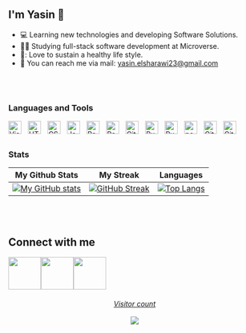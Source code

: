 ## I'm Yasin 👋

- :computer: Learning new technologies and developing Software Solutions.
- :ok_man: Studying full-stack software development at Microverse.
- 💪: Love to sustain a healthy life style.
- :email: You can reach me via mail: yasin.elsharawi23@gmail.com

<br /><br />
  
### Languages and Tools
  
[<img align="left" alt="Visual Studio Code" width="26px" src="https://cdn.jsdelivr.net/gh/devicons/devicon/icons/vscode/vscode-original.svg" style="padding-right:10px;" />](https://code.visualstudio.com/)
[<img align="left" alt="HTML5" width="26px" src="https://cdn.jsdelivr.net/gh/devicons/devicon/icons/html5/html5-original.svg" style="padding-right:10px;" />](https://developer.mozilla.org/en-US/docs/Web/Guide/HTML/HTML5)
[<img align="left" alt="CSS3" width="26px" src="https://cdn.jsdelivr.net/gh/devicons/devicon/icons/css3/css3-original.svg" style="padding-right:10px;" />](https://developer.mozilla.org/en-US/docs/Web/CSS)
[<img align="left" alt="JavaScript" width="26px" src="https://cdn.jsdelivr.net/gh/devicons/devicon/icons/javascript/javascript-original.svg" style="padding-right:10px;" />](https://developer.mozilla.org/en-US/docs/Web/JavaScript)
[<img align="left" alt="React" width="26px" src="https://cdn.jsdelivr.net/gh/devicons/devicon/icons/react/react-original.svg" style="padding-right:10px;" />](https://reactjs.org/)
[<img align="left" alt="Redux" width="26px" src="https://cdn.jsdelivr.net/gh/devicons/devicon/icons/redux/redux-original.svg" style="padding-right:10px;" />](https://redux.js.org/)
[<img align="left" alt="Git" width="26px" src="https://cdn.jsdelivr.net/gh/devicons/devicon/icons/git/git-original.svg" style="padding-right:10px;" />](https://git-scm.com/)
[<img align="left" alt="Ruby" width="26px" src="https://cdn.jsdelivr.net/gh/devicons/devicon/icons/ruby/ruby-original.svg" style="padding-right:10px;" />](https://www.ruby-lang.org/)
[<img align="left" alt="Ruby on Rails" width="26px" src="https://upload.wikimedia.org/wikipedia/commons/thumb/6/62/Ruby_On_Rails_Logo.svg/64px-Ruby_On_Rails_Logo.svg.png" style="padding-right:10px;" />](https://rubyonrails.org/)
[<img align="left" alt="postgreSQL" width="26px" src="https://upload.wikimedia.org/wikipedia/commons/thumb/2/29/Postgresql_elephant.svg/64px-Postgresql_elephant.svg.png" style="padding-right:10px;" />](https://www.postgresql.org/)
[<img align="left" alt="GitHub" width="26px" src="https://user-images.githubusercontent.com/3369400/139447912-e0f43f33-6d9f-45f8-be46-2df5bbc91289.png" style="padding-right:10px;" />](https://github.com#gh-dark-mode-only)
[<img align="left" alt="GitHub" width="26px" src="https://user-images.githubusercontent.com/3369400/139448065-39a229ba-4b06-434b-bc67-616e2ed80c8f.png" style="padding-right:10px;" />](https://github.com#gh-light-mode-only)
<br /><br />
  
### Stats
  
|                                                      **My Github Stats**                                                      |                                                      **My Streak**                                                      |                                                      **Languages**                                                      |
| :----------------------------------------------------------------------------------------------------------------------------: | :----------------------------------------------------------------------------------------------------------------------------: | :----------------------------------------------------------------------------------------------------------------------------: |
| [![My GitHub stats](https://github-readme-stats.vercel.app/api?username=Yazino12&count_private=true&show_icons=true&theme=tokyonight)](https://github.com/Yazino12) |[![GitHub Streak](https://github-readme-streak-stats.herokuapp.com/?user=Yazino12&theme=tokyonight)](https://github.com/Yazino12) |[![Top Langs](https://github-readme-stats.vercel.app/api/top-langs/?username=Yazino12&show_icons=true&theme=tokyonight&layout=compact)](https://github.com/Yazino12) |

<br /><br />

## Connect with me
<a href="https://twitter.com/yasino24"><img width="65px" src="https://img.icons8.com/doodle/2x/twitter--v1.png"><a href="https://www.linkedin.com/in/yasin-warsame-a4176217a/"><img width="65px" src="https://img.icons8.com/doodle/2x/linkedin--v2.png"><a href="https://instagram.com/yazinz22"><img width="65px" src="https://img.icons8.com/doodle/2x/instagram-new.png">
  
<h6 align="center"> 
  Visitor count<br /><br />
  <img src="https://profile-counter.glitch.me/yazino12/count.svg" />
</h6>
